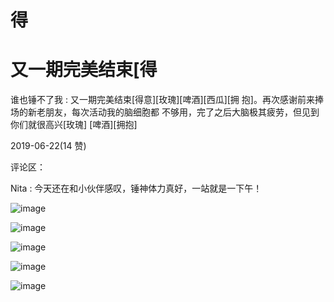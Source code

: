 # 得

# 又一期完美结束[得

谁也锤不了我 : 又一期完美结束[得意][玫瑰][啤酒][西瓜][拥 抱]。再次感谢前来捧场的新老朋友，每次活动我的脑细胞都 不够用，完了之后大脑极其疲劳，但见到你们就很高兴[玫瑰] [啤酒][拥抱]

2019-06-22(14 赞)

评论区：

Nita : 今天还在和小伙伴感叹，锤神体力真好，一站就是一下午！

![image](img/Image_0094.png)

![image](img/Image_0104.png)

![image](img/Image_0114.png)

![image](img/Image_0124.png)

![image](img/Image_0134.png)